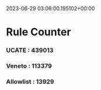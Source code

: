 2023-06-29 03:06:00.195102+00:00
# Rule Counter 
 ### UCATE : 439013

 ### Veneto : 113379

 ### Allowlist : 13929